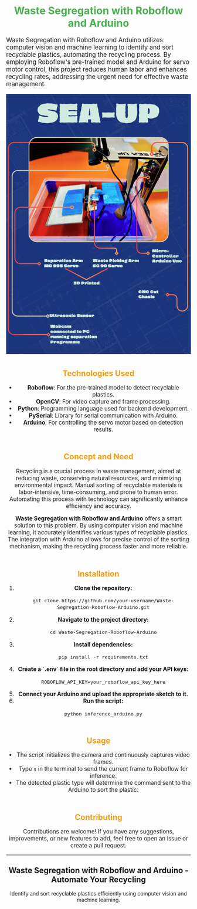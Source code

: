 <!-- README.md -->

<h1 align="center" style="color: #4CAF50;">Waste Segregation with Roboflow and Arduino</h1>

<p style="font-size: 1.2em;">Waste Segregation with Roboflow and Arduino utilizes computer vision and machine learning to identify and sort recyclable plastics, automating the recycling process. By employing Roboflow's pre-trained model and Arduino for servo motor control, this project reduces human labor and enhances recycling rates, addressing the urgent need for effective waste management.</p>

<div align="center">
  <img src="Components.png" alt="Components" style="max-width: 100%; height: auto;"/>
</div>

<br>

<h2 style="color: #f39c12; text-align: center; margin-top: 20px;">Technologies Used</h2>
<ul style="font-size: 1.1em; text-align: center;">
    <li><strong>Roboflow</strong>: For the pre-trained model to detect recyclable plastics.</li>
    <li><strong>OpenCV</strong>: For video capture and frame processing.</li>
    <li><strong>Python</strong>: Programming language used for backend development.</li>
    <li><strong>PySerial</strong>: Library for serial communication with Arduino.</li>
    <li><strong>Arduino</strong>: For controlling the servo motor based on detection results.</li>
</ul>

<br>

<h2 style="color: #f39c12; text-align: center; margin-top: 20px;">Concept and Need</h2>
<p style="font-size: 1.1em; text-align: center;">Recycling is a crucial process in waste management, aimed at reducing waste, conserving natural resources, and minimizing environmental impact. Manual sorting of recyclable materials is labor-intensive, time-consuming, and prone to human error. Automating this process with technology can significantly enhance efficiency and accuracy.</p>

<p style="font-size: 1.1em; text-align: center;"><strong>Waste Segregation with Roboflow and Arduino</strong> offers a smart solution to this problem. By using computer vision and machine learning, it accurately identifies various types of recyclable plastics. The integration with Arduino allows for precise control of the sorting mechanism, making the recycling process faster and more reliable.</p>

<br>

<h2 style="color: #f39c12; text-align: center; margin-top: 20px;">Installation</h2>
<ol style="font-size: 1.1em; text-align: center;">
    <li><strong>Clone the repository:</strong>
        <pre><code>git clone https://github.com/your-username/Waste-Segregation-Roboflow-Arduino.git</code></pre>
    </li>
    <li><strong>Navigate to the project directory:</strong>
        <pre><code>cd Waste-Segregation-Roboflow-Arduino</code></pre>
    </li>
    <li><strong>Install dependencies:</strong>
        <pre><code>pip install -r requirements.txt</code></pre>
    </li>
    <li><strong>Create a `.env` file in the root directory and add your API keys:</strong>
        <pre><code>ROBOFLOW_API_KEY=your_roboflow_api_key_here</code></pre>
    </li>
    <li><strong>Connect your Arduino and upload the appropriate sketch to it.</strong></li>
    <li><strong>Run the script:</strong>
        <pre><code>python inference_arduino.py</code></pre>
    </li>
</ol>

<br>

<h2 style="color: #f39c12; text-align: center; margin-top: 20px;">Usage</h2>
<ul style="font-size: 1.1em; text-align: center;">
    <li>The script initializes the camera and continuously captures video frames.</li>
    <li>Type <code>s</code> in the terminal to send the current frame to Roboflow for inference.</li>
    <li>The detected plastic type will determine the command sent to the Arduino to sort the plastic.</li>
</ul>

<br>

<h2 style="color: #f39c12; text-align: center; margin-top: 20px;">Contributing</h2>
<p style="font-size: 1.1em; text-align: center;">Contributions are welcome! If you have any suggestions, improvements, or new features to add, feel free to open an issue or create a pull request.</p>

---

<div align="center">
  <h2>Waste Segregation with Roboflow and Arduino - Automate Your Recycling</h2>
  <p>Identify and sort recyclable plastics efficiently using computer vision and machine learning.</p>
</div>
